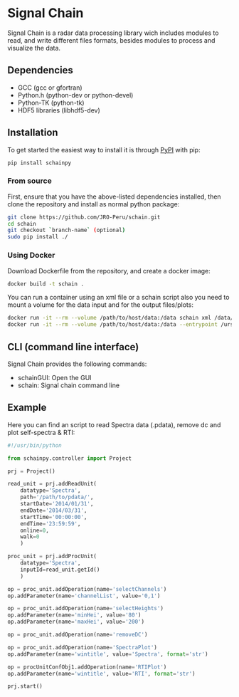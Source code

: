 # Signal Chain

Signal Chain is a radar data processing library wich includes modules to read,
and write different files formats, besides modules to process and visualize the
data.

## Dependencies

- GCC (gcc or gfortran)
- Python.h (python-dev or python-devel)
- Python-TK (python-tk)
- HDF5 libraries (libhdf5-dev)

## Installation

To get started the easiest way to install it is through [PyPI](https://pypi.org/project/schainpy/) with pip:

```bash
pip install schainpy
```

### From source

First, ensure that you have the above-listed dependencies installed, then clone
the repository and install as normal python package:

```bash
git clone https://github.com/JRO-Peru/schain.git
cd schain
git checkout `branch-name` (optional)
sudo pip install ./
```

### Using Docker

Download Dockerfile from the repository, and create a docker image:

```bash
docker build -t schain .
```

You can run a container using an xml file or a schain script also you need to
mount a volume for the data input and for the output files/plots:

```bash
docker run -it --rm --volume /path/to/host/data:/data schain xml /data/test.xml
docker run -it --rm --volume /path/to/host/data:/data --entrypoint /urs/local/bin/python schain /data/test.py
```

## CLI (command line interface)

Signal Chain provides the following commands:

- schainGUI: Open the GUI
- schain: Signal chain command line

## Example

Here you can find an script to read Spectra data (.pdata), remove dc and plot
self-spectra & RTI:

```python
#!/usr/bin/python

from schainpy.controller import Project

prj = Project()

read_unit = prj.addReadUnit(
    datatype='Spectra',
    path='/path/to/pdata/',
    startDate='2014/01/31',
    endDate='2014/03/31',
    startTime='00:00:00',
    endTime='23:59:59',
    online=0,
    walk=0
    )

proc_unit = prj.addProcUnit(
    datatype='Spectra',
    inputId=read_unit.getId()
    )

op = proc_unit.addOperation(name='selectChannels')
op.addParameter(name='channelList', value='0,1')

op = proc_unit.addOperation(name='selectHeights')
op.addParameter(name='minHei', value='80')
op.addParameter(name='maxHei', value='200')

op = proc_unit.addOperation(name='removeDC')

op = proc_unit.addOperation(name='SpectraPlot')
op.addParameter(name='wintitle', value='Spectra', format='str')

op = procUnitConfObj1.addOperation(name='RTIPlot')
op.addParameter(name='wintitle', value='RTI', format='str')

prj.start()

```
